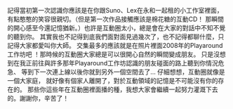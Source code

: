 記得當初第一次認識你應該是在你跟Suno、Lex在永和一起租的小工作室裡面，
有點憨憨的笑容很親切。（但是第一次作品接觸應該是棉花糖的互動CD！
那瞬間的開心感至今還記憶猶新。）也許是互動圈太小，總是會在大家的對話中不知不覺的聽到你。
其實我也不記得到底我們面對面見過幾次了，也不記得都聊什麼，只記得大家都愛叫你大師。
交集最多的應該就是在照片裡面2008年的Playaround工作坊吧
！那時候的互動圈大家總是可以很開心自然的瞬間變成朋友。
只是沒想到在我正前往與許多那年Playaround工作坊認識的朋友碰面的路上聽到你情況危急、
等到下一次連上線以後你就到另外一個空間去了... 仔細想想，互動圈就像是一個大家庭，
就好像有個家人離開了，對於互動領域的記憶是不可能沒有你的存在的。
那些你這些年在互動圈裡面播的種，我想大家會繼續一起努力灌溉下去的。謝謝你，辛苦了！
